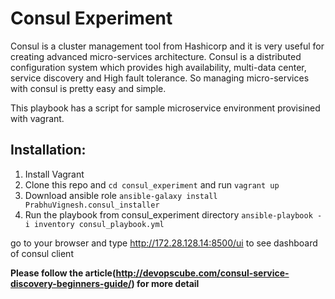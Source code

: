 # Consul Experiment

Consul is a cluster management tool from Hashicorp and it is very useful for creating advanced micro-services architecture. Consul is a distributed configuration system which provides high availability, multi-data center, service discovery and High fault tolerance. So managing micro-services with consul is pretty easy and simple.

This playbook has a script for sample microservice environment provisined with vagrant.
## Installation:

1. Install Vagrant
2. Clone this repo and `cd consul_experiment` and run `vagrant up`
3. Download ansible role `ansible-galaxy install PrabhuVignesh.consul_installer`
4. Run the playbook from consul_experiment directory `ansible-playbook -i inventory consul_playbook.yml`

go to your browser and type http://172.28.128.14:8500/ui to see dashboard of consul client

**Please follow the article(http://devopscube.com/consul-service-discovery-beginners-guide/) for more detail**

